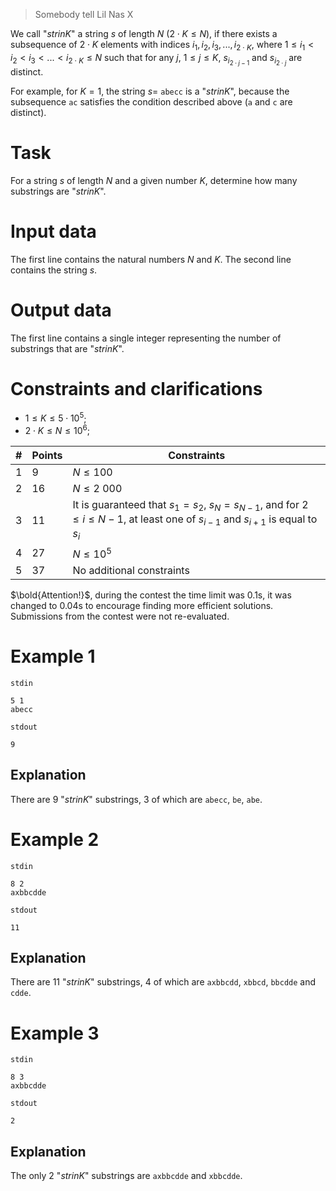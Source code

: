 > Somebody tell Lil Nas X

We call "$strinK$" a string $s$ of length $N$ ($2 \cdot K \leq N$), if there exists a subsequence of $2 \cdot K$ elements with indices $i_1, i_2, i_3, ..., i_{2 \cdot K}$, where $1 \leq i_1 < i_2 < i_3 < ... < i_{2 \cdot K} \leq N$ such that for any $j$, $1 \leq j \leq K$, $s_{i_{2 \cdot j - 1}}$ and $s_{i_{2 \cdot j}}$ are distinct.

For example, for $K=1$, the string $s=$ `abecc` is a "$strinK$", because the subsequence `ac` satisfies the condition described above (`a` and `c` are distinct).

# Task

For a string $s$ of length $N$ and a given number $K$, determine how many substrings are "$strinK$".

# Input data

The first line contains the natural numbers $N$ and $K$. The second line contains the string $s$.

# Output data

The first line contains a single integer representing the number of substrings that are "$strinK$".

# Constraints and clarifications

* $1 \leq K \leq 5 \cdot 10^5$;
* $2 \cdot K \leq N \leq 10^6$;

| # | Points | Constraints             |
| - | ------- | ----------             |
| 1 | 9     | $N \leq 100$    |
| 2 | 16      | $N \leq 2\ 000$     |
| 3 | 11      | It is guaranteed that $s_1=s_2$, $s_N=s_{N-1}$, and for $2 \leq i \leq N-1$, at least one of $s_{i-1}$ and $s_{i+1}$ is equal to $s_i$ |
| 4 | 27       | $N \leq 10^5$     |
| 5 | 37      | No additional constraints   |

$\bold{Attention!}$, during the contest the time limit was 0.1s, it was changed to 0.04s to encourage finding more efficient solutions. Submissions from the contest were not re-evaluated.

# Example 1
`stdin`
```
5 1
abecc
```

`stdout`
```
9
```

## Explanation

There are $9$ "$strinK$" substrings, $3$ of which are `abecc`, `be`, `abe`.

# Example 2
`stdin`
```
8 2
axbbcdde
```

`stdout`
```
11
```

## Explanation

There are $11$ "$strinK$" substrings, $4$ of which are `axbbcdd`, `xbbcd`, `bbcdde` and `cdde`.

# Example 3
`stdin`
```
8 3
axbbcdde
```
`stdout`
```
2
```

## Explanation

The only $2$ "$strinK$" substrings are `axbbcdde` and `xbbcdde`.